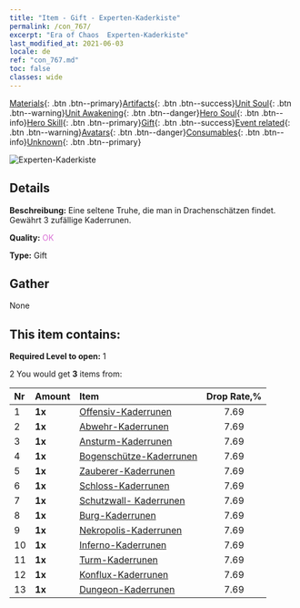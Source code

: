 ```yaml
---
title: "Item - Gift - Experten-Kaderkiste"
permalink: /con_767/
excerpt: "Era of Chaos  Experten-Kaderkiste"
last_modified_at: 2021-06-03
locale: de
ref: "con_767.md"
toc: false
classes: wide
---
```

 [Materials](/ItemsDE/){: .btn .btn--primary}[Artifacts](/ItemsDE/Artifacts/){: .btn .btn--success}[Unit Soul](/ItemsDE/UnitSoul/){: .btn .btn--warning}[Unit Awakening](/ItemsDE/UnitAwakening/){: .btn .btn--danger}[Hero Soul](/ItemsDE/HeroSoul/){: .btn .btn--info}[Hero Skill](/ItemsDE/HeroSkill/){: .btn .btn--primary}[Gift](/ItemsDE/Gift/){: .btn .btn--success}[Event related](/ItemsDE/Events/){: .btn .btn--warning}[Avatars](/ItemsDE/Avatars/){: .btn .btn--danger}[Consumables](/ItemsDE/Consumables/){: .btn .btn--info}[Unknown](/ItemsDE/Unknown/){: .btn .btn--primary}

 ![Experten-Kaderkiste](/images/t/i_tujianhezi3.png)

## Details
 **Beschreibung:** Eine seltene Truhe, die man in Drachenschätzen findet. Gewährt 3 zufällige Kaderrunen.

 **Quality:** <span style="color: #DA70D6">OK</span>

 **Type:** Gift

## Gather

  None

## This item contains:

 **Required Level to open:** 1

 2 You would get **3** items  from:

  | Nr | Amount |     Item    | Drop Rate,% |
  |:---|:-------|:------------|:---------:|
  | 1 |  **1x** | [Offensiv-Kaderrunen](/ItemsDE/con_734/) | 7.69 | 
  | 2 |  **1x** | [Abwehr-Kaderrunen](/ItemsDE/con_739/) | 7.69 | 
  | 3 |  **1x** | [Ansturm-Kaderrunen](/ItemsDE/con_741/) | 7.69 | 
  | 4 |  **1x** | [Bogenschütze-Kaderrunen](/ItemsDE/con_742/) | 7.69 | 
  | 5 |  **1x** | [Zauberer-Kaderrunen](/ItemsDE/con_746/) | 7.69 | 
  | 6 |  **1x** | [Schloss-Kaderrunen](/ItemsDE/con_752/) | 7.69 | 
  | 7 |  **1x** | [Schutzwall- Kaderrunen](/ItemsDE/con_753/) | 7.69 | 
  | 8 |  **1x** | [Burg-Kaderrunen](/ItemsDE/con_754/) | 7.69 | 
  | 9 |  **1x** | [Nekropolis-Kaderrunen](/ItemsDE/con_755/) | 7.69 | 
  | 10 |  **1x** | [Inferno-Kaderrunen](/ItemsDE/con_777/) | 7.69 | 
  | 11 |  **1x** | [Turm-Kaderrunen](/ItemsDE/con_785/) | 7.69 | 
  | 12 |  **1x** | [Konflux-Kaderrunen](/ItemsDE/con_791/) | 7.69 | 
  | 13 |  **1x** | [Dungeon-Kaderrunen](/ItemsDE/con_792/) | 7.69 | 
